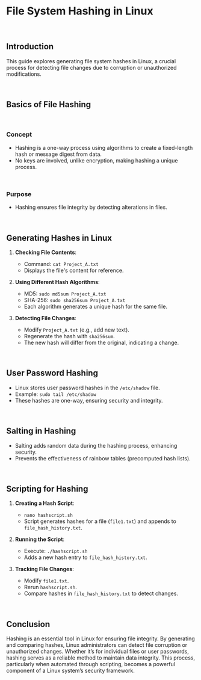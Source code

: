 # File System Hashing in Linux

<br>

## Introduction

This guide explores generating file system hashes in Linux, a crucial process for detecting file changes due to corruption or unauthorized modifications.

<br>

## Basics of File Hashing

<br>

### Concept

- Hashing is a one-way process using algorithms to create a fixed-length hash or message digest from data.
- No keys are involved, unlike encryption, making hashing a unique process.

<br>

### Purpose

- Hashing ensures file integrity by detecting alterations in files.

<br>

## Generating Hashes in Linux

1. **Checking File Contents**:
   - Command: `cat Project_A.txt`
   - Displays the file's content for reference.

2. **Using Different Hash Algorithms**:
   - MD5: `sudo md5sum Project_A.txt`
   - SHA-256: `sudo sha256sum Project_A.txt`
   - Each algorithm generates a unique hash for the same file.

3. **Detecting File Changes**:
   - Modify `Project_A.txt` (e.g., add new text).
   - Regenerate the hash with `sha256sum`.
   - The new hash will differ from the original, indicating a change.

<br>

## User Password Hashing

- Linux stores user password hashes in the `/etc/shadow` file.
- Example: `sudo tail /etc/shadow`
- These hashes are one-way, ensuring security and integrity.

<br>

## Salting in Hashing

- Salting adds random data during the hashing process, enhancing security.
- Prevents the effectiveness of rainbow tables (precomputed hash lists).

<br>

## Scripting for Hashing

1. **Creating a Hash Script**:
   - `nano hashscript.sh`
   - Script generates hashes for a file (`file1.txt`) and appends to `file_hash_history.txt`.

2. **Running the Script**:
   - Execute: `./hashscript.sh`
   - Adds a new hash entry to `file_hash_history.txt`.

3. **Tracking File Changes**:
   - Modify `file1.txt`.
   - Rerun `hashscript.sh`.
   - Compare hashes in `file_hash_history.txt` to detect changes.

<br>

## Conclusion

Hashing is an essential tool in Linux for ensuring file integrity. By generating and comparing hashes, Linux administrators can detect file corruption or unauthorized changes. Whether it’s for individual files or user passwords, hashing serves as a reliable method to maintain data integrity. This process, particularly when automated through scripting, becomes a powerful component of a Linux system’s security framework.
